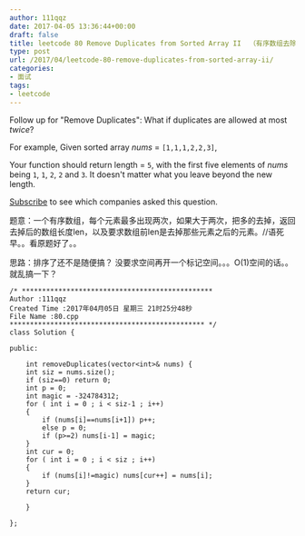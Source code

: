 ```yaml
---
author: 111qqz
date: 2017-04-05 13:36:44+00:00
draft: false
title: leetcode 80 Remove Duplicates from Sorted Array II  （有序数组去除重复元素）
type: post
url: /2017/04/leetcode-80-remove-duplicates-from-sorted-array-ii/
categories:
- 面试
tags:
- leetcode
---
```


Follow up for "Remove Duplicates":
What if duplicates are allowed at most _twice_?

For example,
Given sorted array _nums_ = `[1,1,1,2,2,3]`,

Your function should return length = `5`, with the first five elements of _nums_ being `1`, `1`, `2`, `2` and `3`. It doesn't matter what you leave beyond the new length.





[Subscribe](https://leetcode.com/subscribe/) to see which companies asked this question.

题意：一个有序数组，每个元素最多出现两次，如果大于两次，把多的去掉，返回去掉后的数组长度len，以及要求数组前len是去掉那些元素之后的元素。//语死早。。看原题好了。。

思路：排序了还不是随便搞？ 没要求空间再开一个标记空间。。。O(1)空间的话。。就乱搞一下？

    
    /* ***********************************************
    Author :111qqz
    Created Time :2017年04月05日 星期三 21时25分48秒
    File Name :80.cpp
    ************************************************ */
    class Solution {
    
    public:
    
        int removeDuplicates(vector<int>& nums) {
        int siz = nums.size();
        if (siz==0) return 0;
        int p = 0;
        int magic = -324784312;
        for ( int i = 0 ; i < siz-1 ; i++)
        {
            if (nums[i]==nums[i+1]) p++;
            else p = 0;
            if (p>=2) nums[i-1] = magic;
        }
        int cur = 0;
        for ( int i = 0 ; i < siz ; i++)
        {
            if (nums[i]!=magic) nums[cur++] = nums[i];
        }
        return cur;
    
        }
    
    };
    







